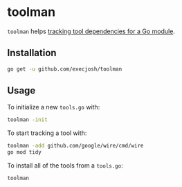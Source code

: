# toolman

`toolman` helps [tracking tool dependencies for a Go module][track-tool-dep].

## Installation

```sh
go get -u github.com/execjosh/toolman
```

## Usage

To initialize a new `tools.go` with:

```sh
toolman -init
```

To start tracking a tool with:

```sh
toolman -add github.com/google/wire/cmd/wire
go mod tidy
```

To install all of the tools from a `tools.go`:

```sh
toolman
```

[track-tool-dep]: https://github.com/golang/go/wiki/Modules#how-can-i-track-tool-dependencies-for-a-module